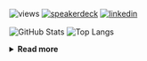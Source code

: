 ![views](https://komarev.com/ghpvc/?username=chck&color=blueviolet)
[![speakerdeck](https://img.shields.io/badge/Speaker_Deck-chck-8a2be2?style=flat-square&logo=speaker-deck)](https://speakerdeck.com/chck)
[![linkedin](https://img.shields.io/badge/LinkedIn-chck-8a2be2?style=flat-square&logo=linkedin)](https://www.linkedin.com/in/chck/)

<p align="left"> 
  <img alt="GitHub Stats" align="center" height="150" src="https://github-readme-stats-nine-umber-51.vercel.app/api?username=chck&count_private=true&show_icons=true&hide_title=true&theme=buefy" />
  <img alt="Top Langs" align="center" height="150" src="https://github-readme-stats-nine-umber-51.vercel.app/api/top-langs/?username=chck&layout=compact&count_private=true&show_icons=true&hide_title=true&theme=buefy" />
</p>

<details>
  <summary><b>Read more</b></summary>
  <br>

  <!--START_SECTION:waka-->
**🐱 My GitHub Data** 

> 📦 124.1 kB Used in GitHub's Storage 
 > 
> 🏆 311 Contributions in the Year 2025
 > 
> 💼 Opted to Hire
 > 
> 📜 133 Public Repositories 
 > 
> 🔑 24 Private Repositories 
 > 
**I'm a Night 🦉** 

```text
🌞 Morning                1244 commits        ████░░░░░░░░░░░░░░░░░░░░░   16.70 % 
🌆 Daytime                2278 commits        ████████░░░░░░░░░░░░░░░░░   30.57 % 
🌃 Evening                2091 commits        ███████░░░░░░░░░░░░░░░░░░   28.06 % 
🌙 Night                  1838 commits        ██████░░░░░░░░░░░░░░░░░░░   24.67 % 
```
📅 **I'm Most Productive on Thursday** 

```text
Monday                   1385 commits        █████░░░░░░░░░░░░░░░░░░░░   18.59 % 
Tuesday                  1122 commits        ████░░░░░░░░░░░░░░░░░░░░░   15.06 % 
Wednesday                1344 commits        █████░░░░░░░░░░░░░░░░░░░░   18.04 % 
Thursday                 1661 commits        ██████░░░░░░░░░░░░░░░░░░░   22.29 % 
Friday                   802 commits         ███░░░░░░░░░░░░░░░░░░░░░░   10.76 % 
Saturday                 472 commits         ██░░░░░░░░░░░░░░░░░░░░░░░   06.33 % 
Sunday                   665 commits         ██░░░░░░░░░░░░░░░░░░░░░░░   08.92 % 
```


📊 **This Week I Spent My Time On** 

```text
💬 Programming Languages: 
Markdown                 2 hrs 12 mins       ██████░░░░░░░░░░░░░░░░░░░   23.18 % 
Terraform                1 hr 51 mins        █████░░░░░░░░░░░░░░░░░░░░   19.43 % 
Rust                     1 hr 38 mins        ████░░░░░░░░░░░░░░░░░░░░░   17.24 % 
Git                      1 hr 9 mins         ███░░░░░░░░░░░░░░░░░░░░░░   12.11 % 
YAML                     42 mins             ██░░░░░░░░░░░░░░░░░░░░░░░   07.49 % 

🔥 Editors: 
Zed                      3 hrs 9 mins        ████████░░░░░░░░░░░░░░░░░   33.05 % 
Neovim                   2 hrs 26 mins       ██████░░░░░░░░░░░░░░░░░░░   25.56 % 
RustRover                1 hr 54 mins        █████░░░░░░░░░░░░░░░░░░░░   19.97 % 
Obsidian                 1 hr 53 mins        █████░░░░░░░░░░░░░░░░░░░░   19.88 % 
PyCharm                  8 mins              ░░░░░░░░░░░░░░░░░░░░░░░░░   01.54 % 
```

**I Mostly Code in Python** 

```text
Python                   47 repos            █████████░░░░░░░░░░░░░░░░   34.56 % 
Jupyter Notebook         19 repos            ███░░░░░░░░░░░░░░░░░░░░░░   13.97 % 
Ruby                     11 repos            ██░░░░░░░░░░░░░░░░░░░░░░░   08.09 % 
Rust                     8 repos             █░░░░░░░░░░░░░░░░░░░░░░░░   05.88 % 
Dockerfile               5 repos             █░░░░░░░░░░░░░░░░░░░░░░░░   03.68 % 
```



**Timeline**

![Lines of Code chart](https://raw.githubusercontent.com/chck/chck/main/assets/bar_graph.png)


 Last Updated on 2025-03-31 02:07 UTC
<!--END_SECTION:waka-->
</details>

